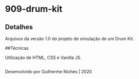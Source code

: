 # 909-drum-kit

## Detalhes

Arquivos da versão 1.0 do projeto de simulação de um Drum Kit.

##Técnicas

Utilização de HTML, CSS e Vanilla JS.

##
Desenvolvido por Guilherme Niches | 2020
